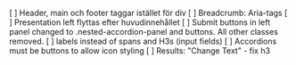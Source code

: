 [ ] Header, main och footer taggar istället för div
[ ] Breadcrumb: Aria-tags
[ ] Presentation left flyttas efter huvudinnehållet
[ ] Submit buttons in left panel changed to .nested-accordion-panel and buttons. All other classes removed.
[ ] labels instead of spans and H3s (input fields)
[ ] Accordions must be buttons to allow icon styling
[ ] Results: "Change Text" - fix h3
